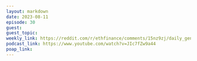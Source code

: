 ```yaml
---
layout: markdown
date: 2023-08-11
episode: 30
guest: 
guest_topic: 
weekly_link: https://reddit.com/r/ethfinance/comments/15nz9zj/daily_general_discussion_august_11_2023/jvpmjsr
podcast_link: https://www.youtube.com/watch?v=JIc7fZw9a44
poap_link: 
---
```



